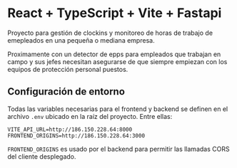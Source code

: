 # React + TypeScript + Vite + Fastapi

Proyecto para gestión de clockins y monitoreo de horas de trabajo de emepleados en una pequeña o mediana empresa. 


Proximamente con un detector de epps para empleados que trabajan en campo y sus jefes necesitan asegurarse de que siempre empiezan con los equipos de protección personal puestos. 



## Configuración de entorno

Todas las variables necesarias para el frontend y backend se definen en el
archivo `.env` ubicado en la raíz del proyecto.  Entre ellas:

```
VITE_API_URL=http://186.150.228.64:8000
FRONTEND_ORIGINS=http://186.150.228.64:3000
```

`FRONTEND_ORIGINS` es usado por el backend para permitir las llamadas CORS del
cliente desplegado.
